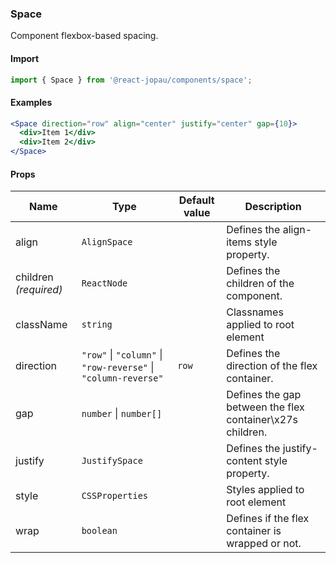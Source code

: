 ### Space

Component flexbox-based spacing.

#### Import

```jsx
import { Space } from '@react-jopau/components/space';
```

#### Examples

```jsx
<Space direction="row" align="center" justify="center" gap={10}>
  <div>Item 1</div>
  <div>Item 2</div>
</Space>
```

#### Props

| Name                  | Type                                                           | Default value | Description                                               |
| --------------------- | -------------------------------------------------------------- | ------------- | --------------------------------------------------------- |
| align                 | `AlignSpace`                                                   |               | Defines the align-items style property.                   |
| children _(required)_ | `ReactNode`                                                    |               | Defines the children of the component.                    |
| className             | `string`                                                       |               | Classnames applied to root element                        |
| direction             | `"row"` \| `"column"` \| `"row-reverse"` \| `"column-reverse"` | `row`         | Defines the direction of the flex container.              |
| gap                   | `number` \| `number[]`                                         |               | Defines the gap between the flex container\x27s children. |
| justify               | `JustifySpace`                                                 |               | Defines the justify-content style property.               |
| style                 | `CSSProperties`                                                |               | Styles applied to root element                            |
| wrap                  | `boolean`                                                      |               | Defines if the flex container is wrapped or not.          |
